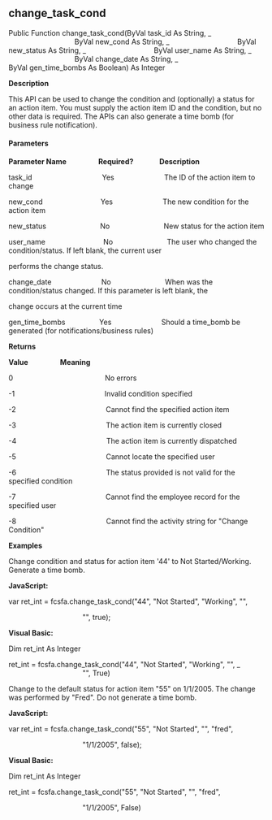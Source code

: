 change_task_cond
------------------

Public Function change_task_cond(ByVal task_id As String, _
                                 ByVal new_cond As String, _
                                 ByVal new_status As String, _
                                 ByVal user_name As String, _
                                 ByVal change_date As String, _
                                 ByVal gen_time_bombs As Boolean) As Integer

**Description**

This API can be used to change the condition and (optionally) a status for an action item. You must supply the action item ID and the condition, but no other data is required. The APIs can also generate a time bomb (for business rule notification).

#### Parameters
**Parameter Name**                **Required?**             **Description**

task_id                                   Yes                         The ID of the action item to change

new_cond                             Yes                         The new condition for the action item

new_status                           No                           New status for the action item

user_name                             No                           The user who changed the condition/status. If left blank, the current user

performs the change status.

change_date                         No                           When was the condition/status changed. If this parameter is left blank, the

change occurs at the current time

gen_time_bombs                 Yes                         Should a time_bomb be generated (for notifications/business rules)

**Returns**

**Value**                **Meaning**

0                                              No errors

-1                                             Invalid condition specified

-2                                             Cannot find the specified action item

-3                                             The action item is currently closed

-4                                             The action item is currently dispatched

-5                                             Cannot locate the specified user

-6                                             The status provided is not valid for the specified condition

-7                                             Cannot find the employee record for the specified user

-8                                             Cannot find the activity string for "Change Condition"

**Examples**

 Change condition and status for action item '44' to Not Started/Working. Generate a time bomb.

**JavaScript:**

var ret_int = fcsfa.change_task_cond("44", "Not Started", "Working", "",

                                     "", true);

**Visual Basic:**

Dim ret_int As Integer

ret_int = fcsfa.change_task_cond("44", "Not Started", "Working", "", _
                                     "", True)

 Change to the default status for action item "55" on 1/1/2005. The change was performed by "Fred". Do not generate a time bomb.

**JavaScript:**

var ret_int = fcsfa.change_task_cond("55", "Not Started", "", "fred",

                                     "1/1/2005", false);

**Visual Basic:**

Dim ret_int As Integer

ret_int = fcsfa.change_task_cond("55", "Not Started", "", "fred",

                                     "1/1/2005", False)